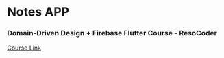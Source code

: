 # Notes APP

### Domain-Driven Design + Firebase Flutter Course - ResoCoder

[Course Link](https://resocoder.com/category/tutorials/flutter/firebase-ddd/)
